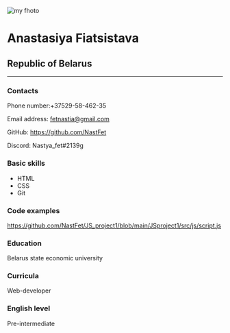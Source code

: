 ![my fhoto](my.JPG)
# Anastasiya Fiatsistava
## Republic of Belarus
_ _  __
### Contacts
Phone number:+37529-58-462-35 

Email address: fetnastia@gmail.com  

GitHub: https://github.com/NastFet

Discord: Nastya_fet#2139g

### Basic skills
* HTML
* CSS
* Git

### Code examples
https://github.com/NastFet/JS_project1/blob/main/JSproject1/src/js/script.js

  
### Education
Belarus state economic university

### Curricula
Web-developer

### English level
Pre-intermediate